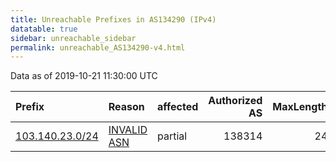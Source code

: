 ```yaml
---
title: Unreachable Prefixes in AS134290 (IPv4)
datatable: true
sidebar: unreachable_sidebar
permalink: unreachable_AS134290-v4.html
---
```


Data as of 2019-10-21 11:30:00 UTC


<div class="datatable-begin"></div>

| Prefix                                                   | Reason                                                                                                  | affected   |   Authorized AS |   MaxLength | Anchor                                       |   unreachable /24s |
|:---------------------------------------------------------|:--------------------------------------------------------------------------------------------------------|:-----------|----------------:|------------:|:---------------------------------------------|-------------------:|
| [103.140.23.0/24](https://stat.ripe.net/103.140.23.0/24) | [INVALID ASN](https://rpki-validator.ripe.net/announcement-preview?asn=AS134290&prefix=103.140.23.0/24) | partial    |          138314 |          24 | [APNIC](unreachable_APNIC_RPKI_Root-v4.html) |                  1 |

<div class="datatable-end"></div>